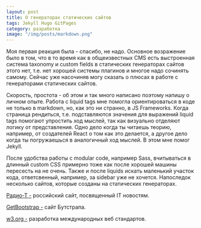 ```yaml
---
layout: post
title: О генераторах статических сайтов
tags: Jekyll Hugo GitPages
category: разработка
image: "/img/posts/markdown.png"
---
```



Моя первая реакция была - спасибо, не надо. Основное возражение было в том, что в то время как в общеизвестных CMS есть выстроенная система taxonomy и custom fields в статических генераторах сайтов этого нет, т.е. нет хорошей системы плагинов и многое надо сочинять самому. Сейчас уже насочиняв могу сказать о плюсах в работе с генераторами статических сайтов.

Скорость, простота -  об этом и так много написано поэтому напишу о личном опыте. Работа с liquid tags мне помогла ориентироваться в коде не только в markdown, но, как это ни странно, в JS Frameworks. Когда страница рендиться, т.е.  подставляются значения для выражений liquid tags помогают упростить ход мыслей, так как визуально отделяют логику от представления. Одно дело когда ты читаешь теорию, например, от создателей React о том как это делается, а другое дело когда ты погружаешься в аналогичный ход мыслей. В этом мне помог Jekyll.
 
После удобства работы с modular code, например Sass, вчитываться в длинный custom CSS примерно тоже как после хорошей машины пересесть на не очень. Также и после liquids искать маленький участок кода, ответсвенный, например, за sidebar уже не хочется.
Напоследок несколько сайтов, которые созданы на статических генераторах.


[Радио-Т -](https://radio-t.com/) российский сайт, посвященный IT новостям.

[GetBootstrap -](https://getbootstrap.com/) сайт Бутстрапа. 

[w3.org -](https://www.w3.org/) разработка международных веб стандартов.
